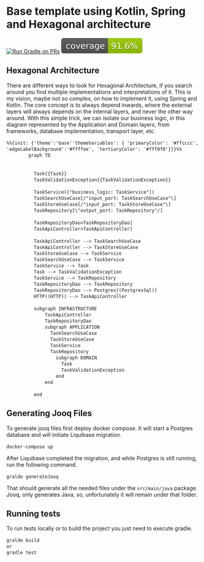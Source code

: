 # Base template using Kotlin, Spring and Hexagonal architecture

[![Run Gradle on PRs](https://github.com/diocorrea/base-kotlin-spring-postgres-template/actions/workflows/ci.yml/badge.svg?branch=main)](https://github.com/diocorrea/base-kotlin-spring-postgres-template/actions/workflows/ci.yml) 
[![Coverage](https://raw.githubusercontent.com/diocorrea/base-kotlin-spring-postgres-template/gh-pages/badges/jacoco.svg)](https://github.com/diocorrea/base-kotlin-spring-postgres-template/actions/workflows/ci.yml)

## Hexagonal Architecture

There are different ways to look for Hexagonal Architecture, if you search around you find multiple implementations and
interpretations of it.
This is my vision, maybe not so complex, on how to implement it, using Spring and Kotlin.
The core concept is to always depend inwards, where the external layers will always depends on the internal layers, and
never the other way around.
With this simple trick, we can isolate our business logic, in this diagram represented by the Application and Domain
layers, from frameworks, database implementation, transport layer, etc.

```mermaid
%%{init: {'theme':'base''themeVariables': { 'primaryColor': '#ffcccc', 'edgeLabelBackground':'#ffffee', 'tertiaryColor': '#fff0f0'}}}%%
        graph TD
          
          
          Task{{Task}}
          TaskValidationException{{TaskValidationException}}
          
          TaskService(["business_logic: TaskService"])
          TaskSearchUseCase[/"input_port: TaskSearchUseCase"\]
          TaskStoreUseCase[/"input_port: TaskStoreUseCase"\]
          TaskRepository[\"output_port: TaskRepository"/]
          
          TaskRepositoryDao>TaskRepositoryDao]
          TaskApiController>TaskApiController]
          
          TaskApiController --> TaskSearchUseCase
          TaskApiController --> TaskStoreUseCase
          TaskStoreUseCase --> TaskService
          TaskSearchUseCase --> TaskService
          TaskService --> Task
          Task --> TaskValidationException
          TaskService --> TaskRepository
          TaskRepositoryDao --> TaskRepository
          TaskRepositoryDao --> Postgres[(PostgresSql)]
          HTTP((HTTP)) --> TaskApiController
          
          subgraph INFRASTRUCTURE
              TaskApiController
              TaskRepositoryDao
              subgraph APPLICATION
                TaskSearchUseCase
                TaskStoreUseCase
                TaskService
                TaskRepository
                  subgraph DOMAIN
                    Task
                    TaskValidationException
                  end
              end
              
          end

```

## Generating Jooq Files

To generate jooq files first deploy docker compose. It will start a Postgres database and will initiate Liquibase
migration.

````
docker-compose up
````

After Liquibase completed the migration, and while Postgres is still running, run the following command.

````
gralde generateJooq
````

That should generate all the needed files under the `src/main/java` package.
Jooq, only generates Java, so, unfortunately it will remain under that folder.

## Running tests

To run tests locally or to build the project you just need to execute gradle.

````
gralde build
or
gradle test
````
